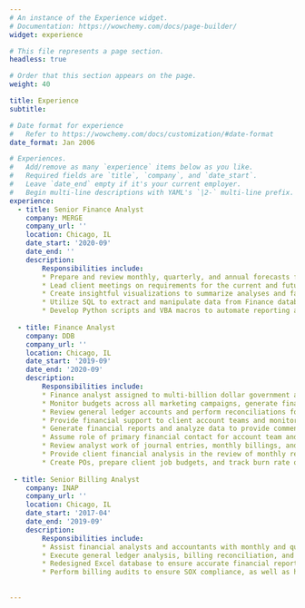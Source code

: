 ```yaml
---
# An instance of the Experience widget.
# Documentation: https://wowchemy.com/docs/page-builder/
widget: experience

# This file represents a page section.
headless: true

# Order that this section appears on the page.
weight: 40

title: Experience
subtitle:

# Date format for experience
#   Refer to https://wowchemy.com/docs/customization/#date-format
date_format: Jan 2006

# Experiences.
#   Add/remove as many `experience` items below as you like.
#   Required fields are `title`, `company`, and `date_start`.
#   Leave `date_end` empty if it's your current employer.
#   Begin multi-line descriptions with YAML's `|2-` multi-line prefix.
experience:
  - title: Senior Finance Analyst
    company: MERGE
    company_url: ''
    location: Chicago, IL
    date_start: '2020-09'
    date_end: ''
    description:
        Responsibilities include:
        * Prepare and review monthly, quarterly, and annual forecasts for all client accounts.
        * Lead client meetings on requirements for the current and future planned forecasting processes.
        * Create insightful visualizations to summarize analyses and facilitate decision-making for C-Suite executives.
        * Utilize SQL to extract and manipulate data from Finance database.
        * Develop Python scripts and VBA macros to automate reporting and finance metrics for client accounts.
        
  - title: Finance Analyst
    company: DDB 
    company_url: ''
    location: Chicago, IL
    date_start: '2019-09'
    date_end: '2020-09'
    description:
        Responsibilities include:
        * Finance analyst assigned to multi-billion dollar government account.
        * Monitor budgets across all marketing campaigns, generate financial reports and analyze data to provide commentary and process improvements.
        * Review general ledger accounts and perform reconciliations for errors in revenue and inter-company posting.
        * Provide financial support to client account teams and monitor client budgets on a project basis.
        * Generate financial reports and analyze data to provide commentary and process improvements.
        * Assume role of primary financial contact for account team and resource manager on assigned client business.
        * Review analyst work of journal entries, monthly billings, and job reconciliation.
        * Provide client financial analysis in the review of monthly results.
        * Create POs, prepare client job budgets, and track burn rate of all projects.
    
 - title: Senior Billing Analyst
    company: INAP 
    company_url: ''
    location: Chicago, IL
    date_start: '2017-04'
    date_end: '2019-09'
    description:
        Responsibilities include:
        * Assist financial analysts and accountants with monthly and quarterly reports; mainly using Excel to build reports validating company revenue, churn, and other financial metrics.
        * Execute general ledger analysis, billing reconciliation, and produced month-end financial reports for C-suite executives. Responsible for explaining variances in the financial data to executives and provide insights on how to improve metrics.
        * Redesigned Excel database to ensure accurate financial reporting without needing manual input. The project also resulted in easier access to monthly reports with simpler controls.
        * Perform billing audits to ensure SOX compliance, as well as handling any charge-backs or payment processing errors with our payment processor.
    
    
---
```

